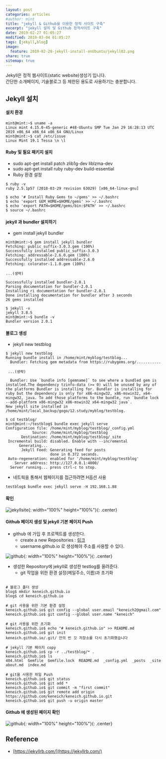 ```yaml
---
layout: post
categories: articles
#author: mint
title: "jekyll & Github을 이용한 정적 사이트 구축"
excerpt: "jekyll 설치 및 Github 정적사이트 구축"
date: 2019-02-27 01:05:27
modified: 2019-03-04 01:05:27
tags: [jekyll,blog]
image:
  feature: 2019-02-28-jekyll-install-onUbuntu/jekyll02.png
share: true
sitemap: true
---
```

Jekyll은 정적 웹사이트(static website)생성기 입니다.  
간단한 소개페이지, 기술블로그 등 제한된 용도로 사용하기는 충분합니다.

## Jekyll 설치
#### 설치 환경

```console
mint@mint:~$ uname -a
Linux mint 4.15.0-45-generic #48-Ubuntu SMP Tue Jan 29 16:28:13 UTC 2019 x86_64 x86_64 x86_64 GNU/Linux
mint@mint:~$ cat /etc/issue
Linux Mint 19.1 Tessa \n \l
```

#### Ruby 및 필요 패키지 설치
 - sudo apt-get install patch zlib1g-dev liblzma-dev
 - sudo apt-get install ruby ruby-dev build-essential
 - Ruby 환경 설정

```console
$ ruby -v
ruby 2.5.1p57 (2018-03-29 revision 63029) [x86_64-linux-gnu]

$ echo '# Install Ruby Gems to ~/gems' >> ~/.bashrc
$ echo 'export GEM_HOME=$HOME/gems' >> ~/.bashrc
$ echo 'export PATH=$HOME/gems/bin:$PATH' >> ~/.bashrc
$ source ~/.bashrc
```

#### jekyll 과 bundler 설치하기
- gem install jekyll bundler

```console
mint@mint:~$ gem install jekyll bundler
Fetching: public_suffix-3.0.3.gem (100%)
Successfully installed public_suffix-3.0.3
Fetching: addressable-2.6.0.gem (100%)
Successfully installed addressable-2.6.0
Fetching: colorator-1.1.0.gem (100%)

...(생략)

Successfully installed bundler-2.0.1
Parsing documentation for bundler-2.0.1
Installing ri documentation for bundler-2.0.1
Done installing documentation for bundler after 3 seconds
26 gems installed

$ jekyll -v
jekyll 3.8.5
mint@mint:~$ bundle -v
Bundler version 2.0.1

```

#### 블로그 생성
- jekyll new testblog

```console
$ jekyll new testblog
Running bundle install in /home/mint/myblog/testblog...
  Bundler: Fetching gem metadata from https://rubygems.org/...........

 ...(생략)

  Bundler: Use `bundle info [gemname]` to see where a bundled gem is installed.The dependency tzinfo-data (>= 0) will be unused by any of the platforms Bundler is installing for. Bundler is installing for ruby but the dependency is only for x86-mingw32, x86-mswin32, x64-mingw32, java. To add those platforms to the bundle, run `bundle lock --add-platform x86-mingw32 x86-mswin32 x64-mingw32 java`.
New jekyll site installed in /home/mint/local_backup/gogo/12.study/myblog/testblog.

$ cd testblog/
mint@mint:~/testblog$ bundle exec jekyll serve
Configuration file: /home/mint/myblog/testblog/_config.yml
            Source: /home/mint/myblog/testblog
       Destination: /home/mint/myblog/testblog/_site
 Incremental build: disabled. Enable with --incremental
      Generating...
       Jekyll Feed: Generating feed for posts
                    done in 0.372 seconds.
 Auto-regeneration: enabled for '/home/mint/myblog/testblog'
    Server address: http://127.0.0.1:4000/
  Server running... press ctrl-c to stop.
  ```
- 네트웍을 통해서 웹페이지를 접근하려면 H옵션 사용

```console
testblog$ bundle exec jekyll serve -H 192.168.1.88
```
#### 확인
![jekyllsite](/images/2019-02-28-jekyll-install-onUbuntu/jekyll01.png 'site'){: width="100%" height="100%"}{: .center}

####  Github 페이지 생성 및 jekyll 기본 페이지 Push
- github 에 가입 후 프로젝트를 생성한다.  
    - create a new Repositories : [링크](https://github.com/new)
    - username.github.io 로 생성해야 주소를 사용할 수 있다.

![github](/images/2019-02-28-jekyll-install-onUbuntu/github01.png 'site'){: width="100%" height="100%"}{: .center}

- 생성한 Repository에 jekyll로 생성한 testlog를 올려준다.
    - git 작업을 위한 환경 설정(메일주소, 이름)과 초기화

```shell

# 블로그 폴더 생성
blog$ mkdir keneich.github.io
blog$ cd keneich.github.io

# git 사용을 위한 기본 환경 설정
keneich.github.io$ git config --global user.email "keneich2@gmail.com"
keneich.github.io$ git config --global user.name "keneich"

# git 사용을 위한 초기화
keneich.github.io$ echo "# keneich.github.io" >> README.md
keneich.github.io$ git init
keneich.github.io/.git/ 안의 빈 깃 저장소를 다시 초기화했습니다

# jekyll 기본 페이지 copy
keneich.github.io$ cp -r ../testblog/* .
keneich.github.io$ ls
404.html  Gemfile  Gemfile.lock  README.md  _config.yml  _posts  _site  about.md  index.md

# git을 사용한 파일 Push
keneich.github.io$ git status
keneich.github.io$ git add *
keneich.github.io$ git commit -m "first commit"
keneich.github.io$ git remote add origin https://github.com/keneich/keneich.github.io.git
keneich.github.io$ git push -u origin master

```

####  Github 에 생성된 페이지 확인
![github](/images/2019-02-28-jekyll-install-onUbuntu/github03.png 'site'){: width="100%" height="100%"}{: .center}


## Reference
* [https://jekyllrb.com/](https://jekyllrb.com/)

<!--
인용구
> 문구
테두리(코드)
`문구`
볼드(굵은
**문구**
강조
==문구==
기울기
*문구*
취소선
~~문구~~
밑줄
++밑줄++
윗첨자,아래첨자
동해불과 <sub>백두산이</sub> 마르고 닳도록 ^하느님이 보우
각주
APT[^APT] 공격은 공격 기술이 아닌 흐름으로
[^APT]: APT는 Advance, Persistance, Threat의 두문어로
코드블럭
```javascript
 aaa
```
글짜색
<span style="color:red">내용</span>

테이블
|column|column|column|
|:-----|:-----:|-----:|
|left|center|right|
이미지 삽입
![title](/images/2019-02-27-100-day-planning/20190227_162449.jpg '메모'){: width="100%" height="100%"}{: .center}
링크
[이름](주소)

## Reference
* [https://pivotal.io/cicd](https://pivotal.io/cicd)
-->
